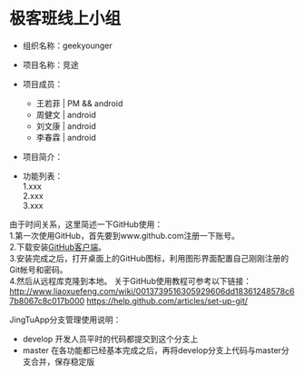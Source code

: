 # 极客班线上小组
* 组织名称：geekyounger
* 项目名称：竞途
* 项目成员：
  * 王若菲 | PM && android
  * 周健文 | android
  * 刘文康 | android
  * 李春霖 | android
* 项目简介：
  
* 功能列表：  
  1.xxx  
  2.xxx  
  3.xxx 

由于时间关系，这里简述一下GitHub使用：  
1.第一次使用GitHub，首先要到www.github.com注册一下账号。  
2.下载安装<a href="https://windows.github.com/">GitHub客户端</a>。  
3.安装完成之后，打开桌面上的GitHub图标，利用图形界面配置自己刚刚注册的Git帐号和密码。  
4.然后从远程库克隆到本地。
关于GitHub使用教程可参考以下链接：  
<a href="http://www.liaoxuefeng.com/wiki/0013739516305929606dd18361248578c67b8067c8c017b000">http://www.liaoxuefeng.com/wiki/0013739516305929606dd18361248578c67b8067c8c017b000</a>
<a href="https://help.github.com/articles/set-up-git/">https://help.github.com/articles/set-up-git/</a>

JingTuApp分支管理使用说明：
* develop 开发人员平时的代码都提交到这个分支上
* master  在各功能都已经基本完成之后，再将develop分支上代码与master分支合并，保存稳定版
